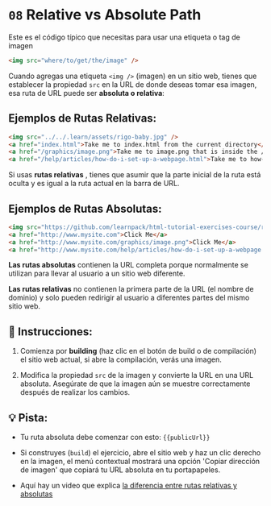 # `08` Relative vs Absolute Path

Este es el código típico que necesitas para usar una etiqueta o tag de imagen

```html
<img src="where/to/get/the/image" />
```
Cuando agregas una etiqueta `<img />` (imagen) en un sitio web, tienes que establecer la propiedad `src` en la URL de donde deseas tomar esa imagen, esa ruta de URL puede ser **absoluta o relativa**:

## Ejemplos de Rutas Relativas:

```html
<img src="../../.learn/assets/rigo-baby.jpg" />
<a href="index.html">Take me to index.html from the current directory</a>
<a href="/graphics/image.png">Take me to image.png that is inside the /graphics/ directory</a>
<a href="/help/articles/how-do-i-set-up-a-webpage.html">Take me to how-do-i-set-up-a-webpage.html</a>
```

Si usas **rutas relativas** , tienes que asumir que la parte inicial de la ruta está oculta y es igual a la ruta actual en la barra de URL.

## Ejemplos de Rutas Absolutas:

```html
<img src="https://github.com/learnpack/html-tutorial-exercises-course/raw/master/HTML-badge.png" />
<a href="http://www.mysite.com">Click Me</a>
<a href="http://www.mysite.com/graphics/image.png">Click Me</a>
<a href="http://www.mysite.com/help/articles/how-do-i-set-up-a-webpage.html">Click Me</a>
```

**Las rutas absolutas** contienen la URL completa porque normalmente se utilizan para llevar al usuario a un sitio web diferente.
 
**Las rutas relativas** no contienen la primera parte de la URL (el nombre de dominio) y solo pueden redirigir al usuario a diferentes partes del mismo sitio web.

## 📝 Instrucciones:

1. Comienza por **building** (haz clic en el botón de build o de compilación) el sitio web actual, si abre la compilación, verás una imagen.

2. Modifica la propiedad `src` de la imagen y convierte la URL en una URL absoluta. Asegúrate de que la imagen aún se muestre correctamente después de realizar los cambios.

## 💡 Pista:

+ Tu ruta absoluta debe comenzar con esto: `{{publicUrl}}`

+ Si construyes (`build`) el ejercicio, abre el sitio web y haz un clic derecho en la imagen, el menú contextual mostrará una opción 'Copiar dirección de imagen' que copiará tu URL absoluta en tu portapapeles.

+ Aquí hay un video que explica [la diferencia entre rutas relativas y absolutas](https://www.youtube.com/watch?v=ephId3mYu9o)